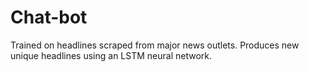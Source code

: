 # Chat-bot

Trained on headlines scraped from major news outlets. Produces new unique headlines using an LSTM neural network.
